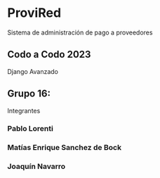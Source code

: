 # ProviRed
Sistema de administración de pago a proveedores

## Codo a Codo 2023 
 Django Avanzado

## Grupo 16:
 Integrantes
 ### Pablo Lorenti
 ### Matías Enrique Sanchez de Bock
 ### Joaquín Navarro



